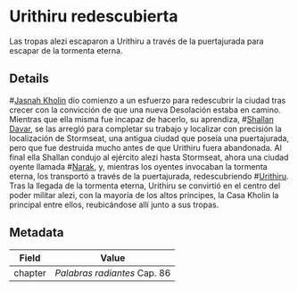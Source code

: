 # Urithiru redescubierta
Las tropas alezi escaparon a Urithiru a través de la puertajurada para escapar de la tormenta eterna.

## Details
#[Jasnah Kholin](characters/jasnah) dio comienzo a un esfuerzo para redescubrir la ciudad tras crecer con la convicción de que una nueva Desolación estaba en camino. Mientras que ella misma fue incapaz de hacerlo, su aprendiza, #[Shallan Davar](characters/shallan), se las arregló para completar su trabajo y localizar con precisión la localización de Stormseat, una antigua ciudad que poseía una puertajurada, pero que fue destruida mucho antes de que Urithiru fuera abandonada. Al final ella Shallan condujo al ejército alezi hasta Stormseat, ahora una ciudad oyente llamada #[Narak](locations/narak), y, mientras los oyentes invocaban la tormenta eterna, los transportó a través de la puertajurada, redescubriendo #[Urithiru](locations/urithiru). Tras la llegada de la tormenta eterna, Urithiru se convirtió en el centro del poder militar alezi, con la mayoría de los altos príncipes, la Casa Kholin la principal entre ellos, reubicándose allí junto a sus tropas. 

## Metadata
| Field | Value |
| ----- | ----- |
| chapter | *Palabras radiantes* Cap. 86 |
